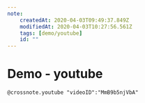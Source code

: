 ```yaml
---
note:
    createdAt: 2020-04-03T09:49:37.849Z
    modifiedAt: 2020-04-03T10:27:56.561Z
    tags: [demo/youtube]
    id: ""
---
```

# Demo - youtube

`@crossnote.youtube "videoID":"MmB9b5njVbA"`  

